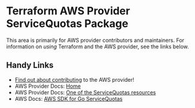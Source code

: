 # Terraform AWS Provider ServiceQuotas Package

This area is primarily for AWS provider contributors and maintainers. For information on _using_ Terraform and the AWS provider, see the links below.


## Handy Links
* [Find out about contributing](../../../docs/contributing) to the AWS provider!
* AWS Provider Docs: [Home](https://registry.terraform.io/providers/hashicorp/aws/latest/docs)
* AWS Provider Docs: [One of the ServiceQuotas resources](https://registry.terraform.io/providers/hashicorp/aws/latest/docs/resources/servicequotas_service_quota)
* AWS Docs: [AWS SDK for Go ServiceQuotas](https://docs.aws.amazon.com/sdk-for-go/api/service/servicequotas/)
